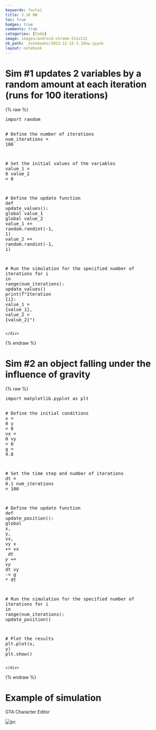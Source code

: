 ```yaml
---
keywords: fastai
title: 3.16 HW
toc: true 
badges: true
comments: true
categories: [Code]
image: images/android-chrome-512x512
nb_path: _notebooks/2022-12-15-3.16hw.ipynb
layout: notebook
---
```


<!--
#################################################
### THIS FILE WAS AUTOGENERATED! DO NOT EDIT! ###
#################################################
# file to edit: _notebooks/2022-12-15-3.16hw.ipynb
-->

<div class="container" id="notebook-container">
        
<div class="cell border-box-sizing text_cell rendered"><div class="inner_cell">
<div class="text_cell_render border-box-sizing rendered_html">
<h1 id="Sim-#1-updates-2-variables-by-a-random-amount-at-each-iteration-(runs-for-100-iterations)">Sim #1 updates 2 variables by a random amount at each iteration (runs for 100 iterations)<a class="anchor-link" href="#Sim-#1-updates-2-variables-by-a-random-amount-at-each-iteration-(runs-for-100-iterations)"> </a></h1>
</div>
</div>
</div>
    {% raw %}
    
<div class="cell border-box-sizing code_cell rendered">
<div class="input">

<div class="inner_cell">
    <div class="input_area">
<div class=" highlight hl-python"><pre><span></span><span class="kn">import</span> <span class="nn">random</span>

<span class="c1"># Define the number of iterations</span>
<span class="n">num_iterations</span> <span class="o">=</span> <span class="mi">100</span>

<span class="c1"># Set the initial values of the variables</span>
<span class="n">value_1</span> <span class="o">=</span> <span class="mi">0</span>
<span class="n">value_2</span> <span class="o">=</span> <span class="mi">0</span>

<span class="c1"># Define the update function</span>
<span class="k">def</span> <span class="nf">update_values</span><span class="p">():</span>
  <span class="k">global</span> <span class="n">value_1</span>
  <span class="k">global</span> <span class="n">value_2</span>
  <span class="n">value_1</span> <span class="o">+=</span> <span class="n">random</span><span class="o">.</span><span class="n">randint</span><span class="p">(</span><span class="o">-</span><span class="mi">1</span><span class="p">,</span> <span class="mi">1</span><span class="p">)</span>
  <span class="n">value_2</span> <span class="o">+=</span> <span class="n">random</span><span class="o">.</span><span class="n">randint</span><span class="p">(</span><span class="o">-</span><span class="mi">1</span><span class="p">,</span> <span class="mi">1</span><span class="p">)</span>

<span class="c1"># Run the simulation for the specified number of iterations</span>
<span class="k">for</span> <span class="n">i</span> <span class="ow">in</span> <span class="nb">range</span><span class="p">(</span><span class="n">num_iterations</span><span class="p">):</span>
  <span class="n">update_values</span><span class="p">()</span>
  <span class="nb">print</span><span class="p">(</span><span class="sa">f</span><span class="s2">&quot;Iteration </span><span class="si">{</span><span class="n">i</span><span class="si">}</span><span class="s2">: value_1 = </span><span class="si">{</span><span class="n">value_1</span><span class="si">}</span><span class="s2">, value_2 = </span><span class="si">{</span><span class="n">value_2</span><span class="si">}</span><span class="s2">&quot;</span><span class="p">)</span>
</pre></div>

    </div>
</div>
</div>

</div>
    {% endraw %}

<div class="cell border-box-sizing text_cell rendered"><div class="inner_cell">
<div class="text_cell_render border-box-sizing rendered_html">
<h1 id="Sim-#2-an-object-falling-under-the-influence-of-gravity">Sim #2 an object falling under the influence of gravity<a class="anchor-link" href="#Sim-#2-an-object-falling-under-the-influence-of-gravity"> </a></h1>
</div>
</div>
</div>
    {% raw %}
    
<div class="cell border-box-sizing code_cell rendered">
<div class="input">

<div class="inner_cell">
    <div class="input_area">
<div class=" highlight hl-python"><pre><span></span><span class="kn">import</span> <span class="nn">matplotlib.pyplot</span> <span class="k">as</span> <span class="nn">plt</span>

<span class="c1"># Define the initial conditions</span>
<span class="n">x</span> <span class="o">=</span> <span class="mi">0</span>
<span class="n">y</span> <span class="o">=</span> <span class="mi">0</span>
<span class="n">vx</span> <span class="o">=</span> <span class="mi">0</span>
<span class="n">vy</span> <span class="o">=</span> <span class="mi">0</span>
<span class="n">g</span> <span class="o">=</span> <span class="mf">9.8</span>

<span class="c1"># Set the time step and number of iterations</span>
<span class="n">dt</span> <span class="o">=</span> <span class="mf">0.1</span>
<span class="n">num_iterations</span> <span class="o">=</span> <span class="mi">100</span>

<span class="c1"># Define the update function</span>
<span class="k">def</span> <span class="nf">update_position</span><span class="p">():</span>
  <span class="k">global</span> <span class="n">x</span><span class="p">,</span> <span class="n">y</span><span class="p">,</span> <span class="n">vx</span><span class="p">,</span> <span class="n">vy</span>
  <span class="n">x</span> <span class="o">+=</span> <span class="n">vx</span> <span class="o">*</span> <span class="n">dt</span>
  <span class="n">y</span> <span class="o">+=</span> <span class="n">vy</span> <span class="o">*</span> <span class="n">dt</span>
  <span class="n">vy</span> <span class="o">-=</span> <span class="n">g</span> <span class="o">*</span> <span class="n">dt</span>

<span class="c1"># Run the simulation for the specified number of iterations</span>
<span class="k">for</span> <span class="n">i</span> <span class="ow">in</span> <span class="nb">range</span><span class="p">(</span><span class="n">num_iterations</span><span class="p">):</span>
  <span class="n">update_position</span><span class="p">()</span>

<span class="c1"># Plot the results</span>
<span class="n">plt</span><span class="o">.</span><span class="n">plot</span><span class="p">(</span><span class="n">x</span><span class="p">,</span> <span class="n">y</span><span class="p">)</span>
<span class="n">plt</span><span class="o">.</span><span class="n">show</span><span class="p">()</span>
</pre></div>

    </div>
</div>
</div>

</div>
    {% endraw %}

<div class="cell border-box-sizing text_cell rendered"><div class="inner_cell">
<div class="text_cell_render border-box-sizing rendered_html">
<h1 id="Example-of-simulation">Example of simulation<a class="anchor-link" href="#Example-of-simulation"> </a></h1><p>GTA Character Editor</p>
<p><img src="/Fastpages/images/copied_from_nb/../images/maxresdefault.jpg" alt="pc"></p>

</div>
</div>
</div>
</div>
 

